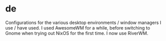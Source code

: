 # de

Configurations for the various desktop environments / window managers I use / have used. I used AwesomeWM for a while, before switching to Gnome when trying out NixOS for the first time. I now use RiverWM.
